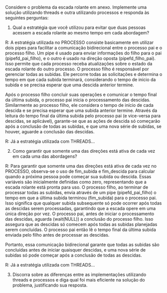 Considere o problema da escada rolante em anexo. Implemente uma solução utilizando threads e outra utilizando processos e responda às seguintes perguntas:

1. Qual a estratégia que você utilizou para evitar que duas pessoas acessem a escada rolante ao mesmo tempo em cada abordagem?

  R: A estratégia utilizada no PROCESSO consiste basicamente em  utilizar dois pipes para facilitar a comunicação bidirecional entre o processo pai e o processo filho. Um pipe é usado para enviar informações do filho para o pai (pipefd_pai_filho), e o outro é usado na direção oposta (pipefd_filho_pai). Isso permite que cada processo receba atualizações sobre o estado da escada rolante do outro processo. O processo filho é responsável por gerenciar todas as subidas. Ele percorre todas as solicitações e determina o tempo em que cada subida terminará, considerando o tempo de início da subida e se precisa esperar que uma descida anterior termine.
  
   Após o processo filho concluir suas operações e comunicar o tempo final da última subida, o processo pai inicia o processamento das descidas. Similarmente ao processo filho, ele considera o tempo de início de cada descida e se precisa esperar que uma subida anterior termine. Através da leitura do tempo final da última subida pelo processo pai (e vice-versa para descidas, se aplicável), garante-se que as ações de descida só começarão após a conclusão de todas as subidas, e que uma nova série de subidas, se houver, aguarde a conclusão das descidas.

   R: Já a estratégia utilizada com THREADS...

2. Como garantir que somente uma das direções está ativa de cada vez em cada uma das abordagens?

  R: Para garantir que somente uma das direções está ativa de cada vez no PROCESSO, observa-se o uso de fim_subida e fim_descida para calcular quando a próxima pessoa pode começar sua subida ou descida. Essas variáveis são inicialmente definidas como zero, representando que a escada rolante está pronta para uso. O processo filho, ao terminar de processar todas as subidas, envia através de um pipe (pipefd_pai_filho) o tempo em que a última subida terminou (fim_subida) para o processo pai. Isso significa que qualquer subida subsequente só pode ocorrer após todas as descidas serem processadas, garantindo que a escada opere em uma única direção por vez. O processo pai, antes de iniciar o processamento das descidas, aguarda (wait(NULL)) a conclusão do processo filho. Isso assegura que as descidas só comecem após todas as subidas planejadas serem concluídas. O processo pai então lê o tempo final da última subida enviada pelo filho antes de processar as descidas.
  
  Portanto, essa comunicação bidirecional garante que todas as subidas são concluídas antes de iniciar quaisquer descidas, e uma nova série de subidas só pode começar após a conclusão de todas as descidas.

   R: Já a estratégia utilizada com THREADS...

3. Discorra sobre as diferenças entre as implementações utilizando threads e processos e diga qual foi mais eficiente na solução do problema, justificando sua resposta.
